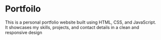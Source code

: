 # Portfoilo
This is a personal portfolio website built using HTML, CSS, and JavaScript. It showcases my skills, projects, and contact details in a clean and responsive design
